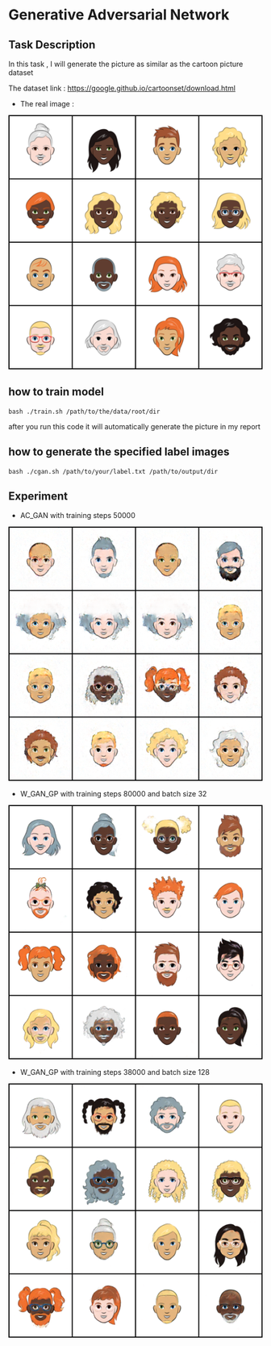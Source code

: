# Generative Adversarial Network

## Task Description
In this task , I will generate the picture as similar as the cartoon picture dataset

The dataset link : https://google.github.io/cartoonset/download.html

* The real image :

![](https://github.com/leo3308/Applied-Deep-Learning/blob/master/Generative_Adersarial_Network/img/real.png)

## how to train model

```
bash ./train.sh /path/to/the/data/root/dir 
```
after you run this code
it will automatically generate the picture in my report

## how to generate the specified label images

```
bash ./cgan.sh /path/to/your/label.txt /path/to/output/dir
```

## Experiment

* AC_GAN with training steps 50000

![](https://github.com/leo3308/Applied-Deep-Learning/blob/master/Generative_Adersarial_Network/img/AC_50000.png)

* W_GAN_GP with training steps 80000 and batch size 32

![](https://github.com/leo3308/Applied-Deep-Learning/blob/master/Generative_Adersarial_Network/img/WGANGP_batch32_80000.png)

* W_GAN_GP with training steps 38000 and batch size 128

![](https://github.com/leo3308/Applied-Deep-Learning/blob/master/Generative_Adersarial_Network/img/WGANGP_batch128_38000.png)
